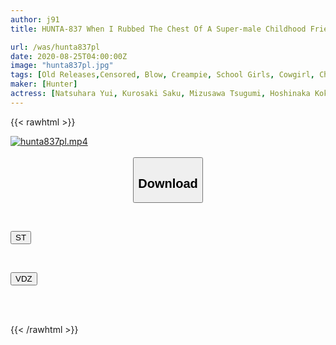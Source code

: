 ```yaml
---
author: j91
title: HUNTA-837 When I Rubbed The Chest Of A Super-male Childhood Friend Who Had Never Been Conscious Of Being A Woman, I Felt Strangely Cute And Got Excited With A Large Amount Of Fire More Than I Imagined And Got Angry! !!

url: /was/hunta837pl
date: 2020-08-25T04:00:00Z
image: "hunta837pl.jpg"
tags: [Old Releases,Censored, Blow, Creampie, School Girls, Cowgirl, Childhood Friend]
maker: [Hunter]
actress: [Natsuhara Yui, Kurosaki Saku, Mizusawa Tsugumi, Hoshinaka Kokomi, Ishihara Nozomi ]
---
```



{{< rawhtml >}}

<div class="video" data-videoid="kWy88av4adIOKM9">
    <a href="javascript:;">
        <img src="/was/hunta837pl/hunta837pl.jpg" width="WIDTH" height="HEIGHT" alt="hunta837pl.mp4" loading="lazy">
    </a>
</div>

<script type="text/javascript" src="https://j91.asia/asset/on-demand-st.js"></script>

<br>
  <link rel="stylesheet" href="https://j91.asia/asset/bs5.css">
  
  <center>
  <button class="btn btn-primary" type="button" data-bs-toggle="collapse" data-bs-target=".multi-collapse" aria-expanded="false" aria-controls="multiCollapseExample1 multiCollapseExample2"><h2>Download</h2></button></center>
</p>
<div class="row">
  <div class="col">
    <div class="collapse multi-collapse" id="multiCollapseExample1">
      <div class="card card-body">
	      	      <br>
<div class="buttons">  
<p><a href="https://streamtape.to/v/kWy88av4adIOKM9" target="_blank"><button class="btn-hover color-3"><i class="fa fa-download"></i> ST</button></a></p></div>
    </div>
  </div>
</div>
  <div class="col">
    <div class="collapse multi-collapse" id="multiCollapseExample2">
      <div class="card card-body">
	      <br>
<div class="buttons">
<p><a href="https://vidoza.net/eirw33fzcykd" target="_blank"><button class="btn-hover color-1"><i class="fa fa-download"></i> VDZ</button></a></p></div>
<br><br>
      </div>
    </div>
  </div>
</div>

{{< /rawhtml >}}